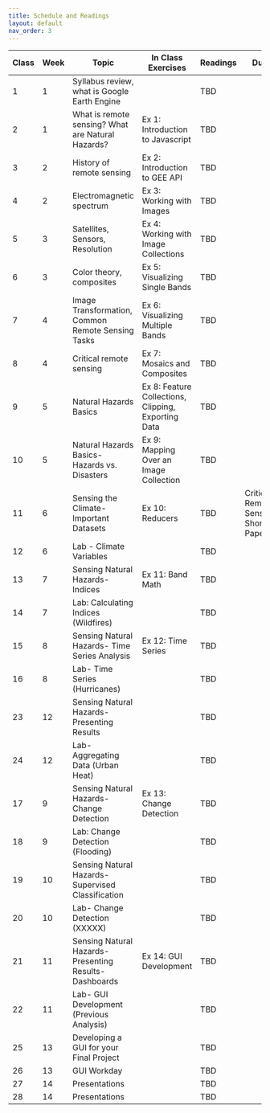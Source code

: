 ```yaml
---
title: Schedule and Readings
layout: default
nav_order: 3
---
```


| Class | Week | Topic                                                          | In Class Exercises            | Readings | Due |
|-------|------|----------------------------------------------------------------|-------------------------------|----------|-----|
| 1     | 1    | Syllabus review, what is Google Earth Engine                   |                               | TBD      |   |
| 2     | 1    | What is remote sensing? What are Natural Hazards?              | Ex 1: Introduction to Javascript| TBD      | |
| 3     | 2    | History of remote sensing                                      | Ex 2: Introduction to GEE API | TBD      |  |
| 4     | 2    | Electromagnetic spectrum                                       | Ex 3: Working with Images     | TBD      |   |
| 5     | 3    | Satellites, Sensors, Resolution                                | Ex 4: Working with Image Collections | TBD      |  |
| 6     | 3    | Color theory, composites                                       | Ex 5: Visualizing Single Bands      | TBD      |  |
| 7     | 4    | Image Transformation, Common Remote Sensing Tasks              | Ex 6: Visualizing Multiple Bands  | TBD      |
| 8     | 4    | Critical remote sensing                                        | Ex 7: Mosaics and Composites| TBD      |
| 9     | 5    | Natural Hazards Basics                                         | Ex 8: Feature Collections, Clipping, Exporting Data| TBD      |
| 10    | 5    | Natural Hazards Basics- Hazards vs. Disasters                  | Ex 9: Mapping Over an Image Collection| TBD      |
| 11    | 6    | Sensing the Climate- Important Datasets                        |Ex 10: Reducers | TBD | Critical Remote Sensing Short Paper |
| 12    | 6    | Lab -  Climate Variables                                       |                               | TBD      |
| 13    | 7    | Sensing Natural Hazards- Indices                               |Ex 11: Band Math | TBD      |
| 14    | 7    | Lab: Calculating Indices (Wildfires)                           |                               | TBD      |
| 15    | 8    | Sensing Natural Hazards- Time Series Analysis                  |Ex 12: Time Series | TBD      |
| 16    | 8    | Lab- Time Series (Hurricanes)                                  |                               | TBD      |
| 23    | 12   | Sensing Natural Hazards- Presenting Results                    |                       | TBD      |
| 24    | 12   | Lab- Aggregating Data (Urban Heat)                             |                               | TBD      |
| 17    | 9    | Sensing Natural Hazards- Change Detection                      |Ex 13: Change Detection  | TBD      |
| 18    | 9    | Lab: Change Detection (Flooding)                               || TBD      |
| 19    | 10   | Sensing Natural Hazards- Supervised Classification         || TBD      |
| 20    | 10   | Lab- Change Detection (XXXXX)                      | | TBD      |
| 21    | 11   | Sensing Natural Hazards- Presenting Results- Dashboards  | Ex 14: GUI Development| TBD      |
| 22    | 11   | Lab- GUI Development (Previous Analysis)                             || TBD      |
| 25    | 13   | Developing a GUI for your Final Project                     || TBD      |
| 26    | 13   | GUI Workday | | TBD      |
| 27    | 14   | Presentations                                                  || TBD      |
| 28    | 14   | Presentations                                                  || TBD      |
